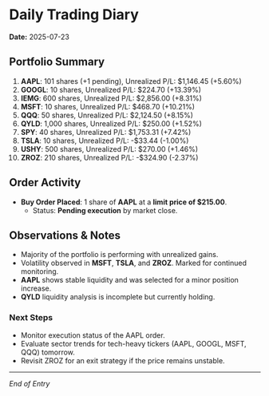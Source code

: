 # Daily Trading Diary
**Date:** 2025-07-23

## Portfolio Summary
1. **AAPL**: 101 shares (+1 pending), Unrealized P/L: $1,146.45 (+5.60%)
2. **GOOGL**: 10 shares, Unrealized P/L: $224.70 (+13.39%)
3. **IEMG**: 600 shares, Unrealized P/L: $2,856.00 (+8.31%)
4. **MSFT**: 10 shares, Unrealized P/L: $468.70 (+10.21%)
5. **QQQ**: 50 shares, Unrealized P/L: $2,124.50 (+8.15%)
6. **QYLD**: 1,000 shares, Unrealized P/L: $250.00 (+1.52%)
7. **SPY**: 40 shares, Unrealized P/L: $1,753.31 (+7.42%)
8. **TSLA**: 10 shares, Unrealized P/L: -$33.44 (-1.00%)
9. **USHY**: 500 shares, Unrealized P/L: $270.00 (+1.46%)
10. **ZROZ**: 210 shares, Unrealized P/L: -$324.90 (-2.37%)

## Order Activity
- **Buy Order Placed**: 1 share of **AAPL** at a **limit price of $215.00**.
  - Status: **Pending execution** by market close.

## Observations & Notes
- Majority of the portfolio is performing with unrealized gains.
- Volatility observed in **MSFT**, **TSLA**, and **ZROZ**. Marked for continued monitoring.
- **AAPL** shows stable liquidity and was selected for a minor position increase.
- **QYLD** liquidity analysis is incomplete but currently holding.

### Next Steps
- Monitor execution status of the AAPL order.
- Evaluate sector trends for tech-heavy tickers (AAPL, GOOGL, MSFT, QQQ) tomorrow.
- Revisit ZROZ for an exit strategy if the price remains unstable.

---

_End of Entry_